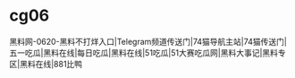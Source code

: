 # cg06
黑料网-0620-黑料不打烊入口|Telegram频道传送门|74猫导航主站|74猫传送门|五一吃瓜|黑料在线|每日吃瓜|黑料在线|51吃瓜|51大赛吃瓜网|黑料大事记|黑料专区|黑料在线|881比鸭
